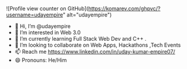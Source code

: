 ![Profile view counter on GitHub](https://komarev.com/ghpvc/?username=udayempire" alt="udayempire")
- 👋 Hi, I’m @udayempire
- 👀 I’m interested in Web 3.0
- 🌱 I’m currently learning Full Stack Web Dev and C++ .
- 💞️ I’m looking to collaborate on Web Apps, Hackathons ,Tech Events
- 📫 Reach me https://www.linkedin.com/in/uday-kumar-empire07/
- 😄 Pronouns: He/Him


<!---
udayempire/udayempire is a ✨ special ✨ repository because its `README.md` (this file) appears on your GitHub profile.
You can click the Preview link to take a look at your changes.
--->
